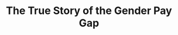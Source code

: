 ---
categories: ['podcasts', 'tweet', 'all_articles']
provider_display: "www.wnyc.org"
provider_name: "www.wnyc.org"
favicon_url: http://media.wnyc.org/static/img/favicon_wnyc.ico
title: "The True Story of the Gender Pay Gap"
published: 2016-01-06T00:00:00
source: http://www.wnyc.org/story/true-story-gender-pay-gap/
raw_source: http://feedproxy.google.com/~r/freakonomicsradio/~5/Wag6s7eSnp4/freakonomics_podcast010616.mp3
thumbnail: https://media.wnyc.org/media/img/wnyc/logo_wnyc.gif
---